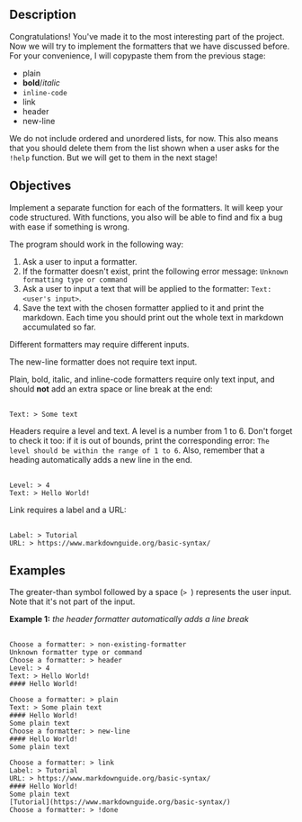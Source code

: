 <h2>Description</h2>

<p>Congratulations! You've made it to the most interesting part of the project. Now we will try to implement the formatters that we have discussed before. For your convenience, I will copypaste them from the previous stage:</p>

<ul>
	<li>plain</li>
	<li><strong>bold</strong>/<em>italic</em></li>
	<li><code class="java">inline-code</code></li>
	<li>link</li>
	<li>header</li>
	<li>new-line</li>
</ul>

<p>We do not include ordered and unordered lists, for now. This also means that you should delete them from the list shown when a user asks for the <code class="java">!help</code> function. But we will get to them in the next stage!</p>

<h2>Objectives</h2>

<p>Implement a separate function for each of the formatters. It will keep your code structured. With functions, you also will be able to find and fix a bug with ease if something is wrong.</p>

<p>The program should work in the following way:</p>

<ol>
	<li>Ask a user to input a formatter.</li>
	<li>If the formatter doesn't exist, print the following error message: <code class="java">Unknown formatting type or command</code></li>
	<li>Ask a user to input a text that will be applied to the formatter: <code class="java">Text: &lt;user's input&gt;</code>.</li>
	<li>Save the text with the chosen formatter applied to it and print the markdown. Each time you should print out the whole text in markdown accumulated so far. </li>
</ol>

<p>Different formatters may require different inputs.</p>

<p>The new-line formatter does not require text input.</p>

<p>Plain<em>,</em> bold, italic, and inline-code formatters require only text input, and should <strong>not</strong> add an extra space or line break at the end:</p>

<pre>	<code class="language-no-highlight">
Text: &gt; Some text</code>
</pre>

<p>Headers require<em> </em>a level and text. A level is a number from 1 to 6. Don't forget to check it too: if it is out of bounds, print the corresponding error: <code class="java">The level should be within the range of 1 to 6</code>. Also, remember that a heading automatically adds a new line in the end.</p>

<pre>	<code class="language-no-highlight">
Level: &gt; 4
Text: &gt; Hello World!</code>
</pre>

<p>Link requires a label and a URL:</p>

<pre>	<code class="language-no-highlight">
Label: &gt; Tutorial
URL: &gt; https://www.markdownguide.org/basic-syntax/</code>
</pre>

<h2>Examples</h2>

<p>The greater-than symbol followed by a space (<code class="java">&gt; </code>) represents the user input. Note that it's not part of the input.</p>

<p><strong>Example 1:</strong> <em>the header<strong> </strong>formatter automatically adds a line break</em></p>

<pre>	<code class="language-no-highlight">
Choose a formatter: &gt; non-existing-formatter
Unknown formatter type or command
Choose a formatter: &gt; header
Level: &gt; 4
Text: &gt; Hello World!
#### Hello World!

Choose a formatter: &gt; plain
Text: &gt; Some plain text
#### Hello World!
Some plain text
Choose a formatter: &gt; new-line
#### Hello World!
Some plain text

Choose a formatter: &gt; link
Label: &gt; Tutorial
URL: &gt; https://www.markdownguide.org/basic-syntax/
#### Hello World!
Some plain text
[Tutorial](https://www.markdownguide.org/basic-syntax/)
Choose a formatter: &gt; !done</code>
</pre>
